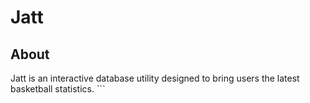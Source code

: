 # Jatt

## About
Jatt is an interactive database utility designed to bring users the latest basketball statistics.
    ```




